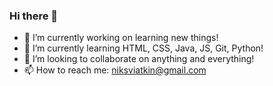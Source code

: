 ### Hi there 👋

- 🔭 I’m currently working on learning new things!
- 🌱 I’m currently learning HTML, CSS, Java, JS, Git, Python!
- 👯 I’m looking to collaborate on anything and everything!
- 📫 How to reach me: niksviatkin@gmail.com



<!--
**niksviatkin/niksviatkin** is a ✨ _special_ ✨ repository because its `README.md` (this file) appears on your GitHub profile.

Here are some ideas to get you started:

- 🔭 I’m currently working on ...
- 🌱 I’m currently learning ...
- 👯 I’m looking to collaborate on ...
- 🤔 I’m looking for help with ...
- 💬 Ask me about ...
- 📫 How to reach me: ...
- 😄 Pronouns: ...
- ⚡ Fun fact: ...
-->
